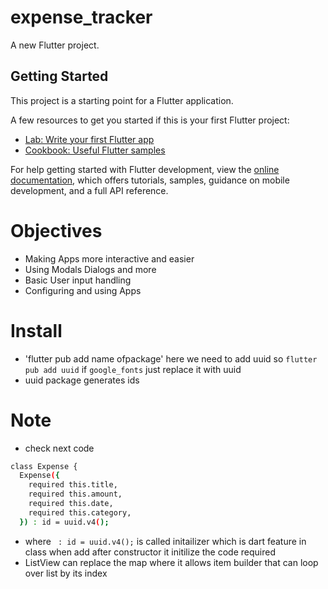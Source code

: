 # expense_tracker

A new Flutter project.

## Getting Started

This project is a starting point for a Flutter application.

A few resources to get you started if this is your first Flutter project:

- [Lab: Write your first Flutter app](https://docs.flutter.dev/get-started/codelab)
- [Cookbook: Useful Flutter samples](https://docs.flutter.dev/cookbook)

For help getting started with Flutter development, view the
[online documentation](https://docs.flutter.dev/), which offers tutorials,
samples, guidance on mobile development, and a full API reference.

# Objectives
- Making Apps more interactive and easier
- Using Modals Dialogs and more
- Basic User input handling
- Configuring and using Apps

# Install
- 'flutter pub add name ofpackage' here we need to add uuid so `flutter pub add uuid` if `google_fonts` just replace it with uuid 
- uuid package generates ids

# Note 
- check next code 
```sh
class Expense {
  Expense({
    required this.title,
    required this.amount,
    required this.date,
    required this.category,
  }) : id = uuid.v4();
```
- where ` : id = uuid.v4();` is called initailizer which is dart feature in class when add after constructor it initilize the code required
- ListView can replace the map where it allows item builder that can loop over list by its index 
